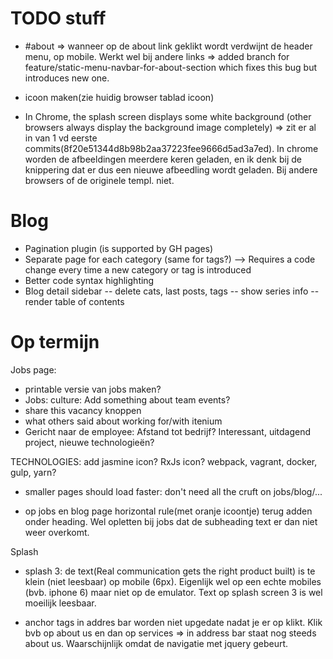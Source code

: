 TODO stuff
==========

- #about => wanneer op de about link geklikt wordt verdwijnt de header menu, op mobile. Werkt wel bij andere links
 => added branch for feature/static-menu-navbar-for-about-section which fixes this bug but introduces new one.

- icoon maken(zie huidig browser tablad icoon)

- In Chrome, the splash screen displays some white background (other browsers always display the background image completely)
=> zit er al in van 1 vd eerste commits(8f20e51344d8b98b2aa37223fee9666d5ad3a7ed). In chrome worden de afbeeldingen meerdere keren geladen, en ik denk bij de knippering dat er dus een nieuwe afbeedling wordt geladen.
Bij andere browsers of de originele templ. niet.


Blog
====
- Pagination plugin (is supported by GH pages)
- Separate page for each category (same for tags?) --> Requires a code change every time a new category or tag is introduced
- Better code syntax highlighting
- Blog detail sidebar
-- delete cats, last posts, tags
-- show series info
-- render table of contents


Op termijn
==========

Jobs page:
- printable versie van jobs maken?
- Jobs: culture: Add something about team events?
- share this vacancy knoppen
- what others said about working for/with itenium
- Gericht naar de employee: Afstand tot bedrijf? Interessant, uitdagend project, nieuwe technologieën?

TECHNOLOGIES:
add jasmine icon?
RxJs icon?
webpack, vagrant, docker, gulp, yarn?

- smaller pages should load faster: don't need all the cruft on jobs/blog/...

- op jobs en blog page horizontal rule(met oranje icoontje) terug adden onder heading. Wel opletten bij jobs dat de subheading text er dan niet weer overkomt.

Splash
- splash 3: de text(Real communication gets the right product built) is te klein (niet leesbaar) op mobile (6px). Eigenlijk wel op een echte mobiles (bvb. iphone 6) maar niet op de emulator. Text op splash screen 3 is wel moeilijk leesbaar.

- anchor tags in addres bar worden niet upgedate nadat je er op klikt. Klik bvb op about us en dan op services => in address bar staat nog steeds about us. Waarschijnlijk omdat de navigatie met jquery gebeurt.
